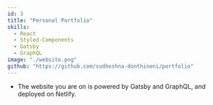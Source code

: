 ```yaml
---
id: 3
title: "Personal Portfolio"
skills:
  - React
  - Styled-Components
  - Gatsby
  - GraphQL
image: "./website.png"
github: "https://github.com/sudheshna-donthineni/portfolio"
---
```


- The website you are on is powered by Gatsby  and GraphQL,  and deployed on Netlify.
